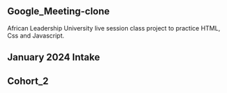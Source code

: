 ## Google_Meeting-clone



African Leadership University live session class project
to practice HTML, Css and Javascript.



## January 2024 Intake 
## Cohort_2
